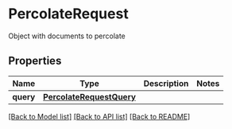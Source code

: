 # PercolateRequest

Object with documents to percolate
## Properties
Name | Type | Description | Notes
------------ | ------------- | ------------- | -------------
**query** | [**PercolateRequestQuery**](PercolateRequestQuery.md) |  | 


[[Back to Model list]](../README.md#documentation-for-models) [[Back to API list]](../README.md#documentation-for-api-endpoints) [[Back to README]](../README.md)


